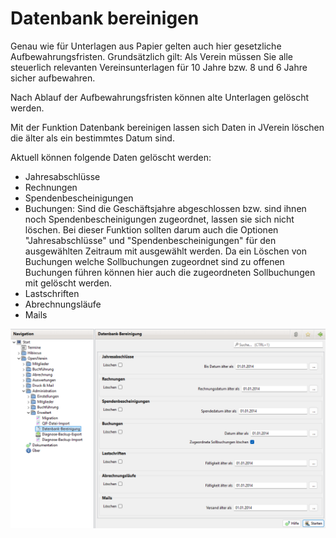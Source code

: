 # Datenbank bereinigen

Genau wie für Unterlagen aus Papier gelten auch hier gesetzliche Aufbewahrungsfristen. Grundsätzlich gilt: Als Verein müssen Sie alle steuerlich relevanten Vereinsunterlagen für 10 Jahre bzw. 8 und 6 Jahre sicher aufbewahren.

Nach Ablauf der Aufbewahrungsfristen können alte Unterlagen gelöscht werden.

Mit der Funktion Datenbank bereinigen lassen sich Daten in JVerein löschen die älter als ein bestimmtes Datum sind.

Aktuell können folgende Daten gelöscht werden:

* Jahresabschlüsse
* Rechnungen
* Spendenbescheinigungen
* Buchungen: Sind die Geschäftsjahre abgeschlossen bzw. sind ihnen noch Spendenbescheinigungen zugeordnet, lassen sie sich nicht löschen. Bei dieser Funktion sollten darum auch die Optionen "Jahresabschlüsse" und "Spendenbescheinigungen" für den ausgewählten Zeitraum mit ausgewählt werden. Da ein Löschen von Buchungen welche Sollbuchungen zugeordnet sind zu offenen Buchungen führen können hier auch die zugeordneten Sollbuchungen mit gelöscht werden.
* Lastschriften
* Abrechnungsläufe
* Mails

![](img/Bereinigung.png)
